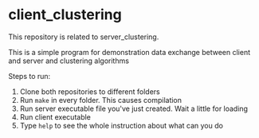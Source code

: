 # client_clustering
This repository is related to server_clustering.

This is a simple program for demonstration data exchange between client and server and clustering algorithms

Steps to run:

1. Clone both repositories to different folders
2. Run `make` in every folder. This causes compilation
3. Run server executable file you've just created. Wait a little for loading
4. Run client executable
5. Type `help` to see the whole instruction about what can you do
